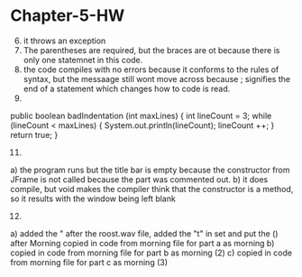 Chapter-5-HW
============

6) it throws an exception
7) The parentheses are required, but the braces are ot because there is only one statemnet in this code. 
8) the code compiles with no errors because it conforms to the rules of syntax, but the messaage still wont move across 
   because ; signifies the end of a statement which changes how to code is read. 
9) 
 public boolean badIndentation (int maxLines)
 {
    int lineCount = 3;
    while (lineCount < maxLines) 
    {
      System.out.println(lineCount);
      lineCount ++;
    }
    return true;
  }
  

11) 
  a) the program runs but the title bar is empty because the constructor from JFrame is not called because the part was 
     commented out. 
  b) it does compile, but void makes the compiler think that the constructor is a method, so it results with the window 
     being left blank

12)
  a) added the " after the roost.wav file, added the "t" in set and put the () after Morning
     copied in code from morning file for part a as morning
  b) copied in code from morning file for part b as morning (2)
  c) copied in code from morning file for part c as morning (3)
  
